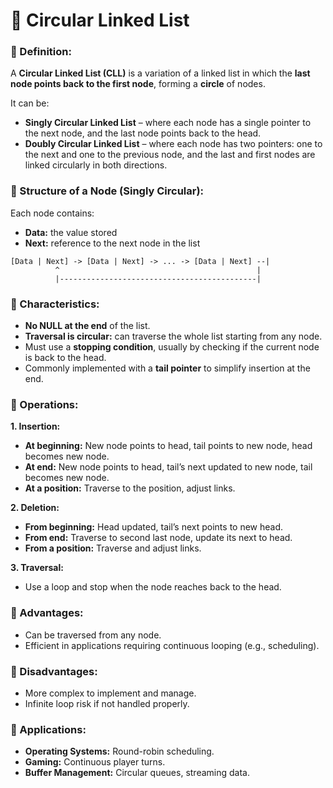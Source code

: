 # 📘 Circular Linked List

### 🔹 Definition:
A **Circular Linked List (CLL)** is a variation of a linked list in which the **last node points back to the first node**, forming a **circle** of nodes.

It can be:
- **Singly Circular Linked List** – where each node has a single pointer to the next node, and the last node points back to the head.
- **Doubly Circular Linked List** – where each node has two pointers: one to the next and one to the previous node, and the last and first nodes are linked circularly in both directions.

### 🔹 Structure of a Node (Singly Circular):
Each node contains:

- **Data:** the value stored
- **Next:** reference to the next node in the list

```
[Data | Next] -> [Data | Next] -> ... -> [Data | Next] --|
          ^                                            |
          |--------------------------------------------|
```

### 🔹 Characteristics:
- **No NULL at the end** of the list.
- **Traversal is circular:** can traverse the whole list starting from any node.
- Must use a **stopping condition**, usually by checking if the current node is back to the head.
- Commonly implemented with a **tail pointer** to simplify insertion at the end.

### 🔹 Operations:
**1. Insertion:**
- **At beginning:** New node points to head, tail points to new node, head becomes new node.
- **At end:** New node points to head, tail’s next updated to new node, tail becomes new node.
- **At a position:** Traverse to the position, adjust links.

**2. Deletion:**
- **From beginning:** Head updated, tail’s next points to new head.
- **From end:** Traverse to second last node, update its next to head.
- **From a position:** Traverse and adjust links.

**3. Traversal:**
- Use a loop and stop when the node reaches back to the head.

### 🔹 Advantages:
- Can be traversed from any node.
- Efficient in applications requiring continuous looping (e.g., scheduling).

### 🔹 Disadvantages:
- More complex to implement and manage.
- Infinite loop risk if not handled properly.

### 🔹 Applications:
- **Operating Systems:** Round-robin scheduling.
- **Gaming:** Continuous player turns.
- **Buffer Management:** Circular queues, streaming data.